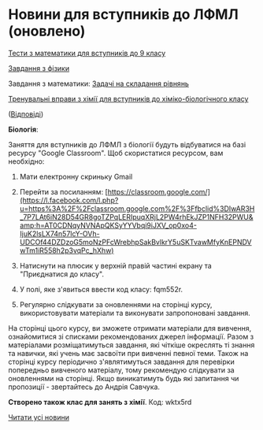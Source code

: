 # Новини для вступників до ЛФМЛ (оновлено)

[Тести з математики для вступників до 9 класу](/files/blog/новини-для-вступників-до-лфмл-оновлено/тестові-питання-на-повторення.docx)

[Завдання з фізики](/files/blog/новини-для-вступників-до-лфмл-оновлено/рівновага-тіл.docx)

Завдання з математики: [Задачі на складання рівнянь](/files/blog/новини-для-вступників-до-лфмл-оновлено/задачі-на-складання-рівнянь.docx)

[Тренувальні вправи з хімії для вступників до хіміко-біологічного класу ](https://drive.google.com/file/d/1WQKv8Qsuh-9Mx8fujRq-83M1bi8HihK4/view?fbclid=IwAR0PYs0vu-BSqh1Jvs_RHzMV7swRsuaOiDYmA37Hjjq5KRCk4jhS0qu3IGk)

([Відповіді](https://drive.google.com/file/d/1qKgfhLPAobwqumUi32L0krwmFfHLiuUP/view?fbclid=IwAR3itdUCGtI-qcPBKEHmu-8mTZY4I1poNqG7ELuFdidJAFKWPkTaa39d4ds))

**Біологія**:

Заняття для вступників до ЛФМЛ з біології будуть відбуватися на базі ресурсу "Google Classroom". Щоб скористатися ресурсом, вам необхідно:

1. Мати електронну скриньку Gmail

2. Перейти за посиланням: [https://classroom.google.com/](https://l.facebook.com/l.php?u=https%3A%2F%2Fclassroom.google.com%2F%3Ffbclid%3DIwAR3H_7P7LAt6iN28D54GR8goTZPqLERIpuqXRjL2PW4rhEkJZP1NFH32PWU&amp;h=AT0CDNqyNVNApQKSyYYVbqi9iJXV_op0xo4-IjuK2lsLX74n57lcY-OVh-UDCOf44DZDzoG5moNzPFcWrebhpSakBvlkrY5uSKTvawMfyKnEPNDVwTm1iR558h2p3vqPc_hXhw)

3. Натиснути на плюсик у верхній правій частині екрану та "Приєднатися до класу".

4. У полі, яке з'явиться ввести код класу: fqm552r.

5. Регулярно слідкувати за оновленнями на сторінці курсу, використовувати матеріали та виконувати запропоновані завдання.

На сторінці цього курсу, ви зможете отримати матеріали для вивчення, ознайомитися зі списками рекомендованих джерел інформації. Разом з матеріалами розміщатимуться завдання, які чіткіше окреслять ті знання та навички, які учень має засвоїти при вивченні певної теми. Також на сторінці курсу періодично з'являтимуться завдання для перевірки попередньо вивченого матеріалу, тому рекомендую слідкувати за оновленнями на сторінці. Якщо виникатимуть будь які запитання чи пропозиції - звертайтесь до Андрія Савчука.

**Створено також клас для занять з хімії**. Код: wktx5rd

[Читати усі новини](/news)
